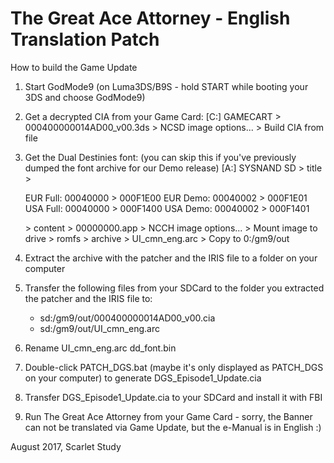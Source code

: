 The Great Ace Attorney - English Translation Patch
============================

How to build the Game Update

1) Start GodMode9 (on Luma3DS/B9S - hold START while booting your 3DS and choose GodMode9)

2) Get a decrypted CIA from your Game Card:
	[C:] GAMECART > 000400000014AD00_v00.3ds > NCSD image options... > Build CIA from file

3) Get the Dual Destinies font:	(you can skip this if you've previously dumped the font archive for our Demo release)
	[A:] SYSNAND SD > title >
	
	EUR Full: 00040000 > 000F1E00
	EUR Demo: 00040002 > 000F1E01
	USA Full: 00040000 > 000F1400
	USA Demo: 00040002 > 000F1401
	
	\> content > 00000000.app > NCCH image options... > Mount image to drive > romfs > archive > UI_cmn_eng.arc > Copy to 0:/gm9/out

4) Extract the archive with the patcher and the IRIS file to a folder on your computer

4) Transfer the following files from your SDCard to the folder you extracted the patcher and the IRIS file to:
	* sd:/gm9/out/000400000014AD00_v00.cia
	* sd:/gm9/out/UI_cmn_eng.arc

5) Rename UI_cmn_eng.arc dd_font.bin

6) Double-click PATCH_DGS.bat (maybe it's only displayed as PATCH_DGS on your computer) to generate DGS_Episode1_Update.cia

7) Transfer DGS_Episode1_Update.cia to your SDCard and install it with FBI

8) Run The Great Ace Attorney from your Game Card - sorry, the Banner can not be translated via Game Update, but the e-Manual is in English :)

August 2017, Scarlet Study
